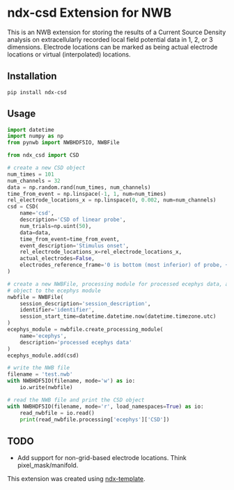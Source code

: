 # ndx-csd Extension for NWB

This is an NWB extension for storing the results of a Current Source Density analysis on extracellularly recorded
local field potential data in 1, 2, or 3 dimensions. Electrode locations can be marked as being actual electrode
locations or virtual (interpolated) locations.

## Installation

`pip install ndx-csd`

## Usage

```python
import datetime
import numpy as np
from pynwb import NWBHDF5IO, NWBFile

from ndx_csd import CSD

# create a new CSD object
num_times = 101
num_channels = 32
data = np.random.rand(num_times, num_channels)
time_from_event = np.linspace(-1, 1, num=num_times)
rel_electrode_locations_x = np.linspace(0, 0.002, num=num_channels)
csd = CSD(
    name='csd',
    description='CSD of linear probe',
    num_trials=np.uint(50),
    data=data,
    time_from_event=time_from_event,
    event_description='Stimulus onset',
    rel_electrode_locations_x=rel_electrode_locations_x,
    actual_electrodes=False,
    electrodes_reference_frame='0 is bottom (most inferior) of probe, +x is superior'
)

# create a new NWBFile, processing module for processed ecephys data, and add the CSD
# object to the ecephys module
nwbfile = NWBFile(
    session_description='session_description',
    identifier='identifier',
    session_start_time=datetime.datetime.now(datetime.timezone.utc)
)
ecephys_module = nwbfile.create_processing_module(
    name='ecephys',
    description='processed ecephys data'
)
ecephys_module.add(csd)

# write the NWB file
filename = 'test.nwb'
with NWBHDF5IO(filename, mode='w') as io:
    io.write(nwbfile)

# read the NWB file and print the CSD object
with NWBHDF5IO(filename, mode='r', load_namespaces=True) as io:
    read_nwbfile = io.read()
    print(read_nwbfile.processing['ecephys']['CSD'])

```

## TODO

- Add support for non-grid-based electrode locations. Think pixel_mask/manifold.

This extension was created using [ndx-template](https://github.com/nwb-extensions/ndx-template).
